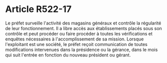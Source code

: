 # Article R522-17

Le préfet surveille l'activité des magasins généraux et contrôle la régularité de leur fonctionnement.   Il a libre accès aux établissements placés sous son contrôle et peut procéder ou faire procéder à toutes les vérifications et enquêtes nécessaires à l'accomplissement de sa mission.   Lorsque l'exploitant est une société, le préfet reçoit communication de toutes modifications intervenues dans la présidence ou la gérance, dans le mois qui suit l'entrée en fonction du nouveau président ou gérant.